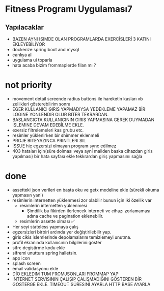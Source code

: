 # Fitness Programı Uygulaması7

## Yapılacaklar
- BAZEN AYNI ISIMDE OLAN PROGRAMLARDA EXERCİSLERİ 3 KATINI EKLEYEBİLİYOR
- dockerize spring boot and mysql
- canlıya al
- uygulama ui toparla
- hata acaba bizim frommaplerde filan mı ? 
# not priority
- movement detail screende radius buttons ile hareketin kasları vb zellikleri gösterebilirim sonra
- EGER KULLANICI GIRIS YAPMADIYSA YEDEKLEME YAPAMAZ BİR LOGINE YONLENDIR OLUR BITER TEKRARDAN.
- BASLANGICTA KULLANICININ GIRIS YAPMASINA GEREK DUYMADAN ISLEMINE DEVAM EDEBİLME EKLE.
- exersiz filtrelemeleri kas grubu etc.
- resimler yüklenirken bir shimmer eklenmeli
- PROJE BITEYAZINCA PRINTLERI SIL
- İSSUE hiç egzersizi olmayan program sync edilmez
- 403 hataları için(süre dolması veya ayni mailden baska cihazdan giris yapılması) bir hata sayfası ekle tekkrardan giriş yapmasınıı sağla
# done
- assetteki json verileri en başta oku ve getx modeline ekle (sürekli okuma yapmasın yani)
- resimlerin internetten yüklenmesi zor olabilir bunun için iki özellik var
  - resimlerin internetten yüklenmesi
    - Şimdilik bu fikirden ilerlencek interneti ve cihazı zorlamaması adına cache ve pagination eklenebilir. 
  - resimlerin assette olması ✅
- Her seyi stateless yapmaya çalış
- egzersizleri birbiri ardında yer değiştirilebilir yap.
- giris cikis islemlerinde depolamalarını temizlemeyi unutma.
- profil ekranında kullanıcının bilgilerini göster
- sifre degistirme kodu ekle
- sifremi unuttum spring halletsin.
- app icon
- splash screen
- email validasyonu ekle
- DİO EKLEDIM TUM FROMJSONLARI FROMMAP YAP
- INTERNET SERVISININ ÇALIŞIP ÇALIŞMADIĞINI GÖSTEREN BİR GÖSTERGE EKLE. TİMEOUT SÜRESİNİ AYARLA HTTP BASE AYARLA 


